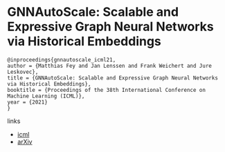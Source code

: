 # GNNAutoScale: Scalable and Expressive Graph Neural Networks via Historical Embeddings

```
@inproceedings{gnnautoscale_icml21,
author = {Matthias Fey and Jan Lenssen and Frank Weichert and Jure Leskovec},
title = {GNNAutoScale: Scalable and Expressive Graph Neural Networks via Historical Embeddings},
booktitle = {Proceedings of the 38th International Conference on Machine Learning (ICML)},
year = {2021}
}
```

links
- [icml](https://icml.cc/Conferences/2021/ScheduleMultitrack?event=10758)
- [arXiv](https://arxiv.org/abs/2106.05609)
